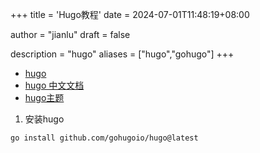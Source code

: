 +++
title = 'Hugo教程'
date = 2024-07-01T11:48:19+08:00

author = "jianlu"
draft = false

description = "hugo"
aliases = ["hugo","gohugo"]
+++

* [hugo](https://gohugo.io/)
* [hugo 中文文档](https://hugo.opendocs.io/getting-started/)
* [hugo主题](https://themes.gohugo.io/)

1. 安装hugo

```shell
go install github.com/gohugoio/hugo@latest
```
